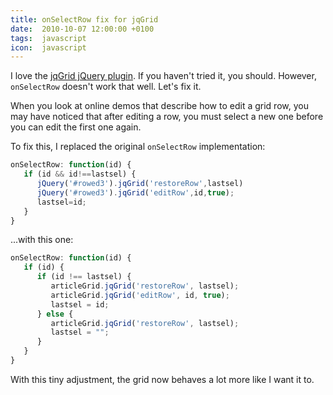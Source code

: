 ```yaml
---
title: onSelectRow fix for jqGrid
date:  2010-10-07 12:00:00 +0100
tags:  javascript
icon:  javascript
---
```


I love the [jqGrid jQuery plugin](http://www.trirand.com/blog/). If you haven't tried it, you should. However, `onSelectRow` doesn't work that well. Let's fix it.

When you look at online demos that describe how to edit a grid row, you may have noticed that after editing a row, you must select a new one before you can edit the first one again.

To fix this, I replaced the original `onSelectRow` implementation:

```javascript
onSelectRow: function(id) {
   if (id && id!==lastsel) {
      jQuery('#rowed3').jqGrid('restoreRow',lastsel)
      jQuery('#rowed3').jqGrid('editRow',id,true);
      lastsel=id;
   }
}
```

...with this one:

```javascript
onSelectRow: function(id) {
   if (id) {
      if (id !== lastsel) {
         articleGrid.jqGrid('restoreRow', lastsel);
         articleGrid.jqGrid('editRow', id, true);
         lastsel = id;
      } else {
         articleGrid.jqGrid('restoreRow', lastsel);
         lastsel = "";
      }
   }
}
```

With this tiny adjustment, the grid now behaves a lot more like I want it to.